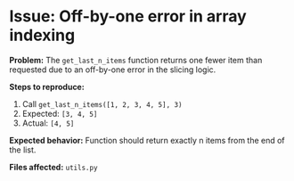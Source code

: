 # Issue: Off-by-one error in array indexing

**Problem:** The `get_last_n_items` function returns one fewer item than requested due to an off-by-one error in the slicing logic.

**Steps to reproduce:**
1. Call `get_last_n_items([1, 2, 3, 4, 5], 3)`
2. Expected: `[3, 4, 5]`
3. Actual: `[4, 5]`

**Expected behavior:** Function should return exactly n items from the end of the list.

**Files affected:** `utils.py`